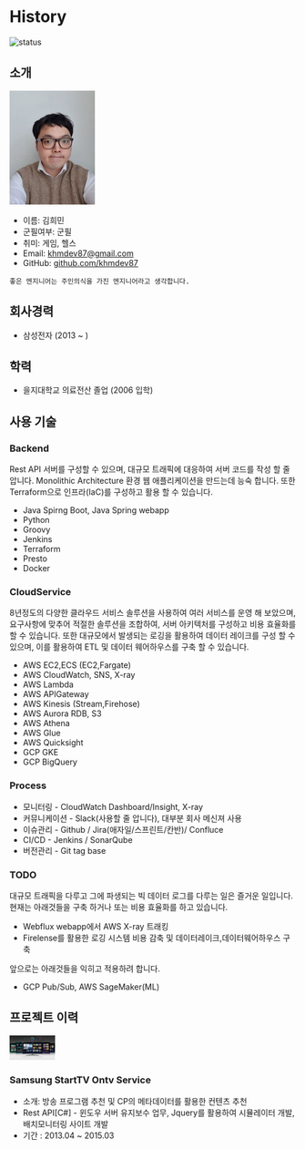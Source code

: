 # History
![status](https://img.shields.io/badge/working-brightgreen.svg)

## 소개
![프로필이미지](https://github.com/khmworld/khm-history/blob/main/profile.jpg)
- 이름: 김희민
- 군필여부: 군필
- 취미: 게임, 헬스
- Email: khmdev87@gmail.com
- GitHub: [github.com/khmdev87](https://github.com/khmdev87)

```
좋은 엔지니어는 주인의식을 가진 엔지니어라고 생각합니다.
```

## 회사경력
- 삼성전자 (2013 ~ )

## 학력
- 을지대학교 의료전산 졸업 (2006 입학)

## 사용 기술 
### Backend
Rest API 서버를 구성할 수 있으며, 대규모 트래픽에 대응하여 서버 코드를 작성 할 줄 압니다.
Monolithic Architecture 환경 웹 애플리케이션을 만드는데 능숙 합니다.
또한 Terraform으로 인프라(IaC)를 구성하고 활용 할 수 있습니다.
- Java Spirng Boot, Java Spring webapp
- Python
- Groovy
- Jenkins 
- Terraform
- Presto
- Docker 

### CloudService
8년정도의 다양한 클라우드 서비스 솔루션을 사용하여 여러 서비스를 운영 해 보았으며, 요구사항에 맞추어 적절한 솔루션을 조합하여, 
서버 아키텍처를 구성하고 비용 효율화를 할 수 있습니다. 또한 대규모에서 발생되는 로깅을 활용하여 데이터 레이크를 구성 할 수 있으며, 
이를 활용하여 ETL 및 데이터 웨어하우스를 구축 할 수 있습니다.
- AWS EC2,ECS (EC2,Fargate)
- AWS CloudWatch, SNS, X-ray
- AWS Lambda
- AWS APIGateway
- AWS Kinesis (Stream,Firehose)
- AWS Aurora RDB, S3
- AWS Athena
- AWS Glue
- AWS Quicksight 
- GCP GKE
- GCP BigQuery


### Process
- 모니터링 - CloudWatch Dashboard/Insight, X-ray
- 커뮤니케이션 - Slack(사용할 줄 압니다), 대부분 회사 메신져 사용
- 이슈관리 - Github / Jira(애자일/스프린트/칸반)/ Confluce
- CI/CD - Jenkins / SonarQube
- 버전관리 - Git tag base

### TODO
대규모 트래픽을 다루고 그에 파생되는 빅 데이터 로그를 다루는 일은 즐거운 일입니다. <br/>
현재는 아래것들을 구축 하거나 또는 비용 효율화를 하고 있습니다.
- Webflux webapp에서 AWS X-ray 트래킹
- Firelense를 활용한 로깅 시스템 비용 감축 및 데이터레이크,데이터웨어하우스 구축

앞으로는 아래것들을 익히고 적용하려 합니다.
- GCP Pub/Sub, AWS SageMaker(ML)

## 프로젝트 이력


<img src='./images/13-15.jpg' width="80" />

### Samsung StartTV Ontv Service
- 소개: 방송 프로그램 추천 및 CP의 메타데이터를 활용한 컨텐츠 추천
- Rest API[C#] - 윈도우 서버 유지보수 업무, Jquery를 활용하여 시뮬레이터 개발, 배치모니터링 사이트 개발 
- 기간 : 2013.04 ~ 2015.03
